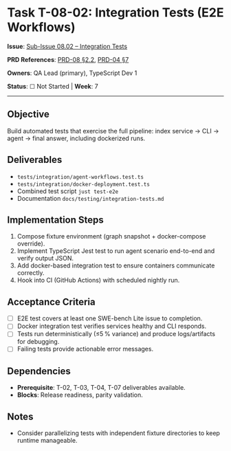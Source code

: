 # Task T-08-02: Integration Tests (E2E Workflows)

**Issue**: [Sub-Issue 08.02 – Integration Tests](../../issues/04-0.1.0-mvp/08-testing/02-integration.md)

**PRD References**: [PRD-08 §2.2](../../prd/0.1.0-MVP-PRDs-v0/08-testing-quality.md), [PRD-04 §7](../../prd/0.1.0-MVP-PRDs-v0/04-cds-agent-integration.md)

**Owners**: QA Lead (primary), TypeScript Dev 1

**Status**: ☐ Not Started | **Week**: 7

---

## Objective

Build automated tests that exercise the full pipeline: index service → CLI → agent → final answer, including dockerized runs.

## Deliverables

- `tests/integration/agent-workflows.test.ts`
- `tests/integration/docker-deployment.test.ts`
- Combined test script `just test-e2e`
- Documentation `docs/testing/integration-tests.md`

## Implementation Steps

1. Compose fixture environment (graph snapshot + docker-compose override).
2. Implement TypeScript Jest test to run agent scenario end-to-end and verify output JSON.
3. Add docker-based integration test to ensure containers communicate correctly.
4. Hook into CI (GitHub Actions) with scheduled nightly run.

## Acceptance Criteria

- [ ] E2E test covers at least one SWE-bench Lite issue to completion.
- [ ] Docker integration test verifies services healthy and CLI responds.
- [ ] Tests run deterministically (≤5 % variance) and produce logs/artifacts for debugging.
- [ ] Failing tests provide actionable error messages.

## Dependencies

- **Prerequisite**: T-02, T-03, T-04, T-07 deliverables available.
- **Blocks**: Release readiness, parity validation.

## Notes

- Consider parallelizing tests with independent fixture directories to keep runtime manageable.
